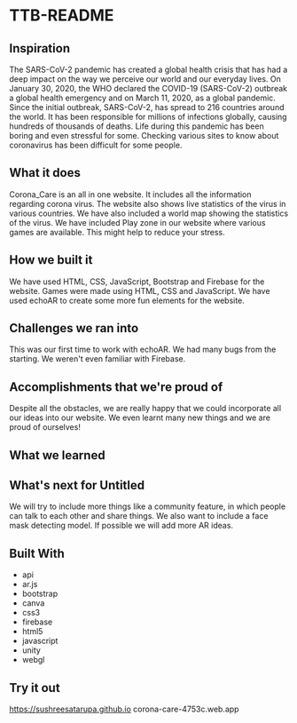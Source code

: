 # TTB-README

## Inspiration 
The SARS-CoV-2 pandemic has created a global health crisis that has had a deep impact on the way we perceive our world and our everyday lives. On January 30, 2020, the WHO declared the COVID-19 (SARS-CoV-2) outbreak a global health emergency and on March 11, 2020, as a global pandemic. Since the initial outbreak, SARS-CoV-2, has spread to 216 countries around the world. It has been responsible for millions of infections globally, causing hundreds of thousands of deaths. Life during this pandemic has been boring and even stressful for some. Checking various sites to know about coronavirus has been difficult for some people.

## What it does 
Corona_Care is an all in one website. It includes all the information regarding corona virus. The website also shows live statistics of the virus in various countries. We have also included a world map showing the statistics of the virus. We have included Play zone in our website where various games are available. This might help to reduce your stress.


## How we built it 
We have used HTML, CSS, JavaScript, Bootstrap and Firebase for the website. Games were made using HTML, CSS and JavaScript. We have used echoAR to create some more fun elements for the website.

## Challenges we ran into 
This was our first time to work with echoAR. We had many bugs from the starting. We weren't even familiar with Firebase.

## Accomplishments that we're proud of 
Despite all the obstacles, we are really happy that we could incorporate all our ideas into our website. We even learnt many new things and we are proud of ourselves!

## What we learned 

## What's next for Untitled 
We will try to include more things like a community feature, in which people can talk to each other and share things. We also want to include a face mask detecting model. If possible we will add more AR ideas.
## Built With 
- api
- ar.js
- bootstrap
- canva
- css3
- firebase
- html5
- javascript
- unity
- webgl

## Try it out
 https://sushreesatarupa.github.io
 corona-care-4753c.web.app
